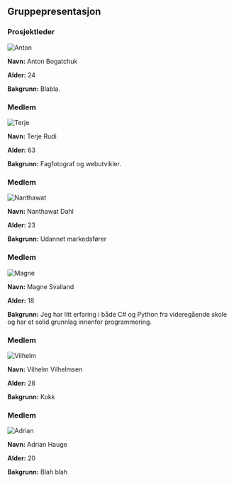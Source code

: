 ## Gruppepresentasjon

### Prosjektleder

![Anton](https://komledott.com/skole/prosjektgruppa/anton.jpg)

**Navn:** Anton Bogatchuk

**Alder:** 24

**Bakgrunn:** Blabla.

### Medlem

![Terje](https://komledott.com/skole/prosjektgruppa/terje.jpg)

**Navn:** Terje Rudi

**Alder:** 63

**Bakgrunn:** Fagfotograf og webutvikler.

### Medlem

![Nanthawat](https://komledott.com/skole/prosjektgruppa/nanthawat.jpg)

**Navn:** Nanthawat Dahl

**Alder:** 23

**Bakgrunn:** Udannet markedsfører

### Medlem

![Magne](https://komledott.com/skole/prosjektgruppa/magne.jpg)

**Navn:** Magne Svalland

**Alder:** 18

**Bakgrunn:** Jeg har litt erfaring i både C# og Python fra videregående skole og har et solid grunnlag innenfor programmering. 

### Medlem

![Vilhelm](https://komledott.com/skole/prosjektgruppa/vilhelm.jpg)

**Navn:** Vilhelm Vilhelmsen

**Alder:** 28

**Bakgrunn:** Kokk

### Medlem

![Adrian](https://komledott.com/skole/prosjektgruppa/adrian.jpg)

**Navn:** Adrian Hauge

**Alder:** 20

**Bakgrunn:** Blah blah



